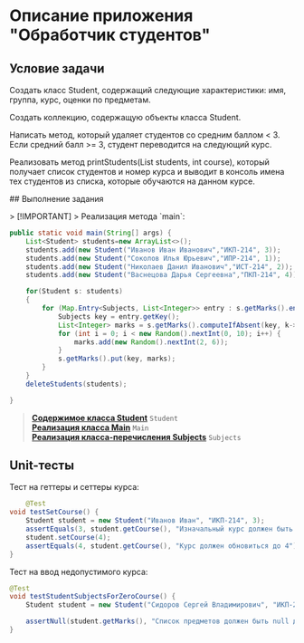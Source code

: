 # Описание приложения "Обработчик студентов"

## Условие задачи
Создать класс Student, содержащий следующие характеристики: имя, группа, курс, оценки по предметам.
<p>
Создать коллекцию, содержащую объекты класса Student.

Написать метод, который удаляет студентов со средним баллом < 3.
Если средний балл >= 3, студент переводится на следующий курс.
<p>
Реализовать метод printStudents(List<Student> students, int course), который получает список студентов и номер курса и выводит в консоль имена тех студентов из списка, которые обучаются на данном курсе.
<p>
## Выполнение задания 
<p>
> [!IMPORTANT]
> Реализация метода `main`:

```java
public static void main(String[] args) {
    List<Student> students=new ArrayList<>();
    students.add(new Student("Иванов Иван Иванович","ИКП-214", 3));
    students.add(new Student("Соколов Илья Юрьевич","ИПР-214", 1));
    students.add(new Student("Николаев Данил Иванович","ИСТ-214", 2));
    students.add(new Student("Васнецова Дарья Сергеевна","ПКП-214", 4));

    for(Student s: students)
    {
        for (Map.Entry<Subjects, List<Integer>> entry : s.getMarks().entrySet()) {
            Subjects key = entry.getKey();
            List<Integer> marks = s.getMarks().computeIfAbsent(key, k->new ArrayList<>());
            for (int i = 0; i < new Random().nextInt(0, 10); i++) {
                marks.add(new Random().nextInt(2, 6));
            }
            s.getMarks().put(key, marks);
        }
    }
    deleteStudents(students);

}
```
> [__Содержимое класса Student__](src/main/java/mephi/digitalfaculty/Lab1/Student.java) `Student`<br>
> [__Реализация класса Main__](src/main/java/mephi/digitalfaculty/Lab1/Main.java) `Main`<br>
>  [__Реализация класса-перечисления Subjects__](src/main/java/mephi/digitalfaculty/Lab1/Subjects.java) `Subjects`<br>

## Unit-тесты
Тест на геттеры и сеттеры курса:
```java
	@Test
void testSetCourse() {
    Student student = new Student("Иванов Иван", "ИКП-214", 3);
    assertEquals(3, student.getCourse(), "Изначальный курс должен быть 3");
    student.setCourse(4);
    assertEquals(4, student.getCourse(), "Курс должен обновиться до 4");
}
```
Тест на ввод недопустимого курса:
```java
@Test
void testStudentSubjectsForZeroCourse() {
    Student student = new Student("Сидоров Сергей Владимирович", "ИКП-216", 0);

    assertNull(student.getMarks(), "Список предметов должен быть null для недопустимого курса");
}
```